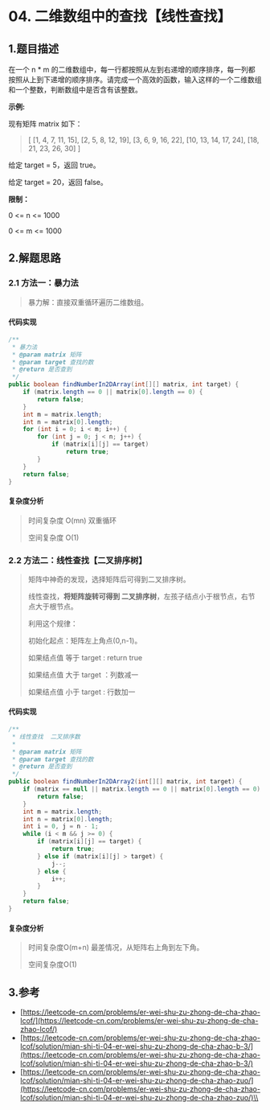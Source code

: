 # 04. 二维数组中的查找【线性查找】

## 1.题目描述

在一个 n \* m 的二维数组中，每一行都按照从左到右递增的顺序排序，每一列都按照从上到下递增的顺序排序。请完成一个高效的函数，输入这样的一个二维数组和一个整数，判断数组中是否含有该整数。

**示例:**

现有矩阵 matrix 如下：

> \[ \[1, 4, 7, 11, 15], \[2, 5, 8, 12, 19], \[3, 6, 9, 16, 22], \[10, 13, 14, 17, 24], \[18, 21, 23, 26, 30] ]

给定 target = 5，返回 true。

给定 target = 20，返回 false。

**限制：**

0 <= n <= 1000

0 <= m <= 1000

## 2.解题思路

### 2.1 方法一：暴力法

> 暴力解：直接双重循环遍历二维数组。

#### 代码实现

```java
/**
 * 暴力法
 * @param matrix 矩阵
 * @param target 查找的数
 * @return 是否查到
 */
public boolean findNumberIn2DArray(int[][] matrix, int target) {
    if (matrix.length == 0 || matrix[0].length == 0) {
        return false;
    }
    int m = matrix.length;
    int n = matrix[0].length;
    for (int i = 0; i < m; i++) {
        for (int j = 0; j < n; j++) {
            if (matrix[i][j] == target)
                return true;
        }
    }
    return false;
}
```

#### 复杂度分析

> 时间复杂度 O(mn) 双重循环
>
> 空间复杂度 O(1)

### 2.2 方法二：线性查找【二叉排序树】

> 矩阵中神奇的发现，选择矩阵后可得到二叉排序树。
>
> 线性查找，**将矩阵旋转可得到 二叉排序树**，左孩子结点小于根节点，右节点大于根节点。
>
> 利用这个规律：
>
> 初始化起点：矩阵左上角点(0,n-1)。
>
> 如果结点值 等于 target : return true
>
> 如果结点值 大于 target ：列数减一
>
> 如果结点值 小于 target : 行数加一

#### 代码实现

```java
/**
 * 线性查找  二叉排序数
 *
 * @param matrix 矩阵
 * @param target 查找的数
 * @return 是否查到
 */
public boolean findNumberIn2DArray2(int[][] matrix, int target) {
    if (matrix == null || matrix.length == 0 || matrix[0].length == 0) {
        return false;
    }
    int m = matrix.length;
    int n = matrix[0].length;
    int i = 0, j = n - 1;
    while (i < m && j >= 0) {
        if (matrix[i][j] == target) {
            return true;
        } else if (matrix[i][j] > target) {
            j--;
        } else {
            i++;
        }
    }
    return false;
}
```

#### 复杂度分析

> 时间复杂度O(m+n) 最差情况，从矩阵右上角到左下角。
>
> 空间复杂度O(1)

## 3.参考

* [https://leetcode-cn.com/problems/er-wei-shu-zu-zhong-de-cha-zhao-lcof/](https://leetcode-cn.com/problems/er-wei-shu-zu-zhong-de-cha-zhao-lcof/)
* [https://leetcode-cn.com/problems/er-wei-shu-zu-zhong-de-cha-zhao-lcof/solution/mian-shi-ti-04-er-wei-shu-zu-zhong-de-cha-zhao-b-3/](https://leetcode-cn.com/problems/er-wei-shu-zu-zhong-de-cha-zhao-lcof/solution/mian-shi-ti-04-er-wei-shu-zu-zhong-de-cha-zhao-b-3/)
* [https://leetcode-cn.com/problems/er-wei-shu-zu-zhong-de-cha-zhao-lcof/solution/mian-shi-ti-04-er-wei-shu-zu-zhong-de-cha-zhao-zuo/](https://leetcode-cn.com/problems/er-wei-shu-zu-zhong-de-cha-zhao-lcof/solution/mian-shi-ti-04-er-wei-shu-zu-zhong-de-cha-zhao-zuo/)\\
